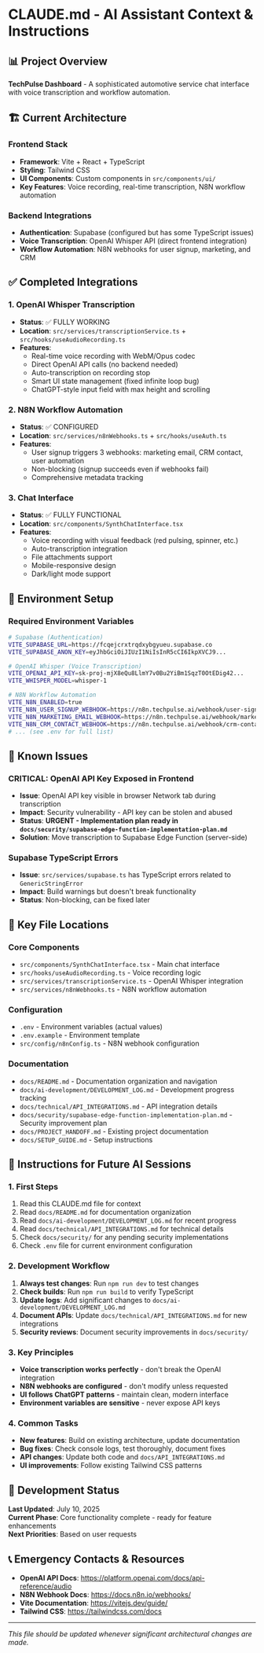 # CLAUDE.md - AI Assistant Context & Instructions

## 📊 Project Overview
**TechPulse Dashboard** - A sophisticated automotive service chat interface with voice transcription and workflow automation.

## 🏗️ Current Architecture

### **Frontend Stack**
- **Framework**: Vite + React + TypeScript
- **Styling**: Tailwind CSS
- **UI Components**: Custom components in `src/components/ui/`
- **Key Features**: Voice recording, real-time transcription, N8N workflow automation

### **Backend Integrations**
- **Authentication**: Supabase (configured but has some TypeScript issues)
- **Voice Transcription**: OpenAI Whisper API (direct frontend integration)
- **Workflow Automation**: N8N webhooks for user signup, marketing, and CRM

## ✅ Completed Integrations

### **1. OpenAI Whisper Transcription**
- **Status**: ✅ FULLY WORKING
- **Location**: `src/services/transcriptionService.ts` + `src/hooks/useAudioRecording.ts`
- **Features**: 
  - Real-time voice recording with WebM/Opus codec
  - Direct OpenAI API calls (no backend needed)
  - Auto-transcription on recording stop
  - Smart UI state management (fixed infinite loop bug)
  - ChatGPT-style input field with max height and scrolling

### **2. N8N Workflow Automation**
- **Status**: ✅ CONFIGURED
- **Location**: `src/services/n8nWebhooks.ts` + `src/hooks/useAuth.ts`
- **Features**:
  - User signup triggers 3 webhooks: marketing email, CRM contact, user automation
  - Non-blocking (signup succeeds even if webhooks fail)
  - Comprehensive metadata tracking

### **3. Chat Interface**
- **Status**: ✅ FULLY FUNCTIONAL
- **Location**: `src/components/SynthChatInterface.tsx`
- **Features**:
  - Voice recording with visual feedback (red pulsing, spinner, etc.)
  - Auto-transcription integration
  - File attachments support
  - Mobile-responsive design
  - Dark/light mode support

## 🔧 Environment Setup

### **Required Environment Variables**
```bash
# Supabase (Authentication)
VITE_SUPABASE_URL=https://fcqejcrxtrqdxybgyueu.supabase.co
VITE_SUPABASE_ANON_KEY=eyJhbGciOiJIUzI1NiIsInR5cCI6IkpXVCJ9...

# OpenAI Whisper (Voice Transcription)
VITE_OPENAI_API_KEY=sk-proj-mjX8eQu8LlmY7v0Bu2YiBm1SqzT0OtEDig42...
VITE_WHISPER_MODEL=whisper-1

# N8N Workflow Automation
VITE_N8N_ENABLED=true
VITE_N8N_USER_SIGNUP_WEBHOOK=https://n8n.techpulse.ai/webhook/user-signup
VITE_N8N_MARKETING_EMAIL_WEBHOOK=https://n8n.techpulse.ai/webhook/marketing-email
VITE_N8N_CRM_CONTACT_WEBHOOK=https://n8n.techpulse.ai/webhook/crm-contact
# ... (see .env for full list)
```

## 🚨 Known Issues

### **CRITICAL: OpenAI API Key Exposed in Frontend** 
- **Issue**: OpenAI API key visible in browser Network tab during transcription
- **Impact**: Security vulnerability - API key can be stolen and abused
- **Status**: **URGENT - Implementation plan ready in `docs/security/supabase-edge-function-implementation-plan.md`**
- **Solution**: Move transcription to Supabase Edge Function (server-side)

### **Supabase TypeScript Errors**
- **Issue**: `src/services/supabase.ts` has TypeScript errors related to `GenericStringError`
- **Impact**: Build warnings but doesn't break functionality
- **Status**: Non-blocking, can be fixed later

## 📁 Key File Locations

### **Core Components**
- `src/components/SynthChatInterface.tsx` - Main chat interface
- `src/hooks/useAudioRecording.ts` - Voice recording logic
- `src/services/transcriptionService.ts` - OpenAI Whisper integration
- `src/services/n8nWebhooks.ts` - N8N workflow automation

### **Configuration**
- `.env` - Environment variables (actual values)
- `.env.example` - Environment template
- `src/config/n8nConfig.ts` - N8N webhook configuration

### **Documentation**
- `docs/README.md` - Documentation organization and navigation
- `docs/ai-development/DEVELOPMENT_LOG.md` - Development progress tracking
- `docs/technical/API_INTEGRATIONS.md` - API integration details  
- `docs/security/supabase-edge-function-implementation-plan.md` - Security improvement plan
- `docs/PROJECT_HANDOFF.md` - Existing project documentation
- `docs/SETUP_GUIDE.md` - Setup instructions

## 🎯 Instructions for Future AI Sessions

### **1. First Steps**
1. Read this CLAUDE.md file for context
2. Read `docs/README.md` for documentation organization  
3. Read `docs/ai-development/DEVELOPMENT_LOG.md` for recent progress
4. Read `docs/technical/API_INTEGRATIONS.md` for technical details
5. Check `docs/security/` for any pending security implementations
6. Check `.env` file for current environment configuration

### **2. Development Workflow**
1. **Always test changes**: Run `npm run dev` to test changes
2. **Check builds**: Run `npm run build` to verify TypeScript
3. **Update logs**: Add significant changes to `docs/ai-development/DEVELOPMENT_LOG.md`
4. **Document APIs**: Update `docs/technical/API_INTEGRATIONS.md` for new integrations
5. **Security reviews**: Document security improvements in `docs/security/`

### **3. Key Principles**
- **Voice transcription works perfectly** - don't break the OpenAI integration
- **N8N webhooks are configured** - don't modify unless requested
- **UI follows ChatGPT patterns** - maintain clean, modern interface
- **Environment variables are sensitive** - never expose API keys

### **4. Common Tasks**
- **New features**: Build on existing architecture, update documentation
- **Bug fixes**: Check console logs, test thoroughly, document fixes
- **API changes**: Update both code and `docs/API_INTEGRATIONS.md`
- **UI improvements**: Follow existing Tailwind CSS patterns

## 🔄 Development Status

**Last Updated**: July 10, 2025  
**Current Phase**: Core functionality complete - ready for feature enhancements  
**Next Priorities**: Based on user requests

## 📞 Emergency Contacts & Resources

- **OpenAI API Docs**: https://platform.openai.com/docs/api-reference/audio
- **N8N Webhook Docs**: https://docs.n8n.io/webhooks/
- **Vite Documentation**: https://vitejs.dev/guide/
- **Tailwind CSS**: https://tailwindcss.com/docs

---
*This file should be updated whenever significant architectural changes are made.*